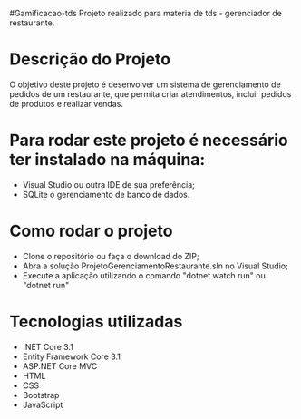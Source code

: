 #Gamificacao-tds
Projeto realizado para materia de tds - gerenciador de restaurante. 

# Descrição do Projeto

O objetivo deste projeto é desenvolver um sistema de gerenciamento de pedidos de um restaurante, que permita criar atendimentos, incluir pedidos de produtos e realizar vendas.


# Para rodar este projeto é necessário ter instalado na máquina:

- Visual Studio ou outra IDE de sua preferência;
- SQLite o gerenciamento de banco de dados.

# Como rodar o projeto

- Clone o repositório ou faça o download do ZIP;
- Abra a solução ProjetoGerenciamentoRestaurante.sln no Visual Studio;
- Execute a aplicação utilizando o comando "dotnet watch run" ou "dotnet run"

# Tecnologias utilizadas

- .NET Core 3.1
- Entity Framework Core 3.1
- ASP.NET Core MVC
- HTML
- CSS
- Bootstrap
- JavaScript
